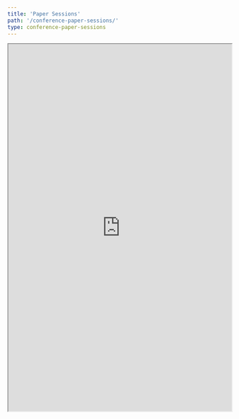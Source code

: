 ```yaml
---
title: 'Paper Sessions'
path: '/conference-paper-sessions/'
type: conference-paper-sessions
---
```


<iframe  width='100%' height='830' src="https://docs.google.com/spreadsheets/d/e/2PACX-1vTW7Y5C3rHDN_awqLu1yRPrv-5f62_9vJEsh7Mnx0h0MzdIJBAbK9jWKUgDT23ni3SaCgbt6rLfVaXU/pubhtml?gid=2005410275&amp;single=true&amp;widget=true&amp;headers=false"></iframe>
